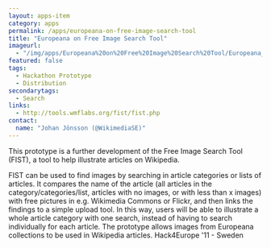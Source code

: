```yaml
---
layout: apps-item
category: apps
permalink: /apps/europeana-on-free-image-search-tool
title: "Europeana on Free Image Search Tool"
imageurl:
  - "/img/apps/Europeana%20on%20Free%20Image%20Search%20Tool/Europeana_on_Free_Image_Search_Tool.png"
featured: false
tags:
  - Hackathon Prototype
  - Distribution
secondarytags:
  - Search
links:
  - http://tools.wmflabs.org/fist/fist.php
contact: 
  name: "Johan Jönsson (@WikimediaSE)"
---
```

This prototype is a further development of the Free Image Search Tool (FIST), a tool to help illustrate articles on Wikipedia.

FIST can be used to find images by searching in article categories or lists of articles. It compares the name of the article (all articles in the category/categories/list, articles with no images, or with less than x images) with free pictures in e.g. Wikimedia Commons or Flickr, and then links the findings to a simple upload tool. In this way, users will be able to illustrate a whole article category with one search, instead of having to search individually for each article. The prototype allows images from Europeana collections to be used in Wikipedia articles. Hack4Europe '11 - Sweden
